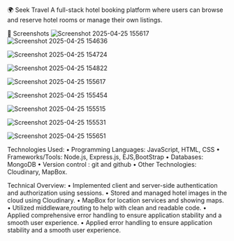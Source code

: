 
🌍 Seek Travel
A full-stack hotel booking platform where users can browse and reserve hotel rooms or manage their own listings.

📸 Screenshots
![Screenshot 2025-04-25 155617](https://github.com/user-attachments/assets/1c382f27-d806-4f30-852e-09dfd175053a)
![Screenshot 2025-04-25 154636](https://github.com/user-attachments/assets/98ae6e3b-2a03-4a24-ac50-74a4340afbb9)


![Screenshot 2025-04-25 154724](https://github.com/user-attachments/assets/17172b83-6d79-41e3-aa20-0d704e277beb)

![Screenshot 2025-04-25 154822](https://github.com/user-attachments/assets/e39e587c-29d7-47ae-82fd-12c7cd813fb5)

![Screenshot 2025-04-25 155617](https://github.com/user-attachments/assets/c7cd6763-9ca8-4e48-a8f5-beaecd89fe5c)


![Screenshot 2025-04-25 155454](https://github.com/user-attachments/assets/e828d2b7-6014-4bd1-a453-d983a6b30df2)


![Screenshot 2025-04-25 155515](https://github.com/user-attachments/assets/b4b58013-d967-41ca-a958-3b4419411288)


![Screenshot 2025-04-25 155531](https://github.com/user-attachments/assets/221a085b-2570-435e-b73a-77f37f3c995a)

![Screenshot 2025-04-25 155651](https://github.com/user-attachments/assets/2465650f-a36b-4923-a972-d5a8ef99121e)



 Technologies Used:
•	Programming Languages: JavaScript, HTML, CSS
•	Frameworks/Tools: Node.js, Express.js, EJS,BootStrap
•	Databases: MongoDB
•	Version control : git and github
•	Other Technologies: Cloudinary, MapBox.

Technical Overview:
•	Implemented client and server-side authentication and authorization using sessions.
•	Stored and managed hotel images in the cloud using Cloudinary.
•	MapBox for location services and showing maps.
•	Utilized middleware,routing to help with clean and readable code.
•	Applied comprehensive error handling to ensure application stability and a smooth user experience.
•	Applied error handling to ensure application stability and a smooth user experience.



